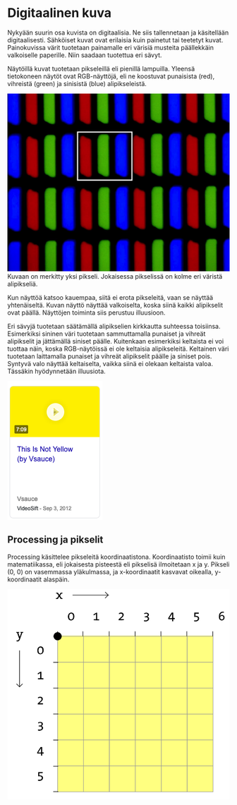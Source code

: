 # Digitaalinen kuva
Nykyään suurin osa kuvista on digitaalisia. Ne siis tallennetaan ja käsitellään digitaalisesti.
Sähköiset kuvat ovat erilaisia kuin painetut tai teetetyt kuvat. Painokuvissa värit tuotetaan painamalle eri värisiä musteita päällekkäin valkoiselle paperille. Niin saadaan tuotettua eri sävyt.

Näytöillä kuvat tuotetaan pikseleillä eli pienillä lampuilla. Yleensä tietokoneen näytöt ovat RGB-näyttöjä, eli ne koostuvat punaisista (red), vihreistä (green) ja sinisistä (blue) alipikseleistä.

![Pikseleitä](images/pikselit.jpg)
Kuvaan on merkitty yksi pikseli. Jokaisessa pikselissä on kolme eri väristä alipikseliä.

Kun näyttöä katsoo kauempaa, siitä ei erota pikseleitä, vaan se näyttää yhtenäiseltä. Kuvan näyttö näyttää valkoiselta, koska siinä kaikki alipikselit ovat päällä. Näyttöjen toiminta siis perustuu illuusioon.

Eri sävyjä tuotetaan säätämällä alipikselien kirkkautta suhteessa toisiinsa. Esimerkiksi sininen väri tuotetaan sammuttamalla punaiset ja vihreät alipikselit ja jättämällä siniset päälle. Kuitenkaan esimerkiksi keltaista ei voi tuottaa näin, koska RGB-näytöissä ei ole keltaisia alipikseleitä. Keltainen väri tuotetaan laittamalla punaiset ja vihreät alipikselit päälle ja siniset pois. Syntyvä valo näyttää keltaiselta, vaikka siinä ei olekaan keltaista valoa. Tässäkin hyödynnetään illuusiota.

![Pikseleitä](images/yellow.png)

## Processing ja pikselit

Processing käsittelee pikseleitä koordinaatistona. Koordinaatisto toimii kuin matematiikassa, eli jokaisesta pisteestä eli pikselisä ilmoitetaan x ja y. Pikseli (0, 0) on vasemmassa yläkulmassa, ja x-koordinaatit kasvavat oikealla, y-koordinaatit alaspäin.

![Pikseleitä](images/koordinaatit.png)
